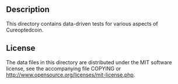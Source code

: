 Description
------------

This directory contains data-driven tests for various aspects of Cureoptedcoin.

License
--------

The data files in this directory are distributed under the MIT software
license, see the accompanying file COPYING or
http://www.opensource.org/licenses/mit-license.php.

